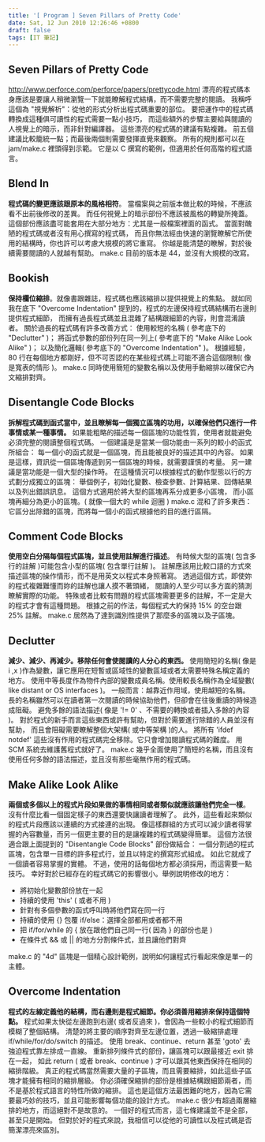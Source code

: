 ```yaml
---
title: '[ Program ] Seven Pillars of Pretty Code'
date: Sat, 12 Jun 2010 12:26:46 +0800
draft: false
tags: [IT 筆記]
---
```


Seven Pillars of Pretty Code
----------------------------

http://www.perforce.com/perforce/papers/prettycode.html 漂亮的程式碼本身應該是要讓人稍微瀏覽一下就能瞭解程式結構，而不需要完整的閱讀。 我稱呼這個為 "視覺解析"：從他的形式分析出程式碼重要的部位。 要把運作中的程式碼轉換成這種俱可讀性的程式需要一點小技巧， 而這些額外的步驟主要給與閱讀的人視覺上的暗示，而非針對編譯器。 這些漂亮的程式碼的建議有點複雜。 前五個建議比較籠統一點；而最後兩個則需要發揮直覺來觀察。 所有的規則都可以在 jam/make.c 裡頭得到示範。 它是以 C 撰寫的範例，但適用於任何高階的程式語言。

Blend In
--------

**程式碼的變更應該跟原本的風格相符**。 當檔案與之前版本做比較的時候，不應該看不出前後修改的差異。 而任何視覺上的暗示部份不應該被風格的轉變所掩蓋。 這個部份應該盡可能套用在大部分地方：尤其是一般檔案裡面的函式。 當面對醜陋的程式碼或者沒有用心撰寫的程式碼， 而且你無法經由快速的瀏覽瞭解它所使用的結構時，你也許可以考慮大規模的將它重寫。 你越是能清楚的瞭解，對於後續需要閱讀的人就越有幫助。 make.c 目前的版本是 44，並沒有大規模的改寫。

Bookish
-------

**保持欄位縮排**。就像書跟雜誌，程式碼也應該縮排以提供視覺上的焦點。 就如同我在底下 "Overcome Indentation" 提到的，程式的左邊保持程式碼結構而右邊則提供程式細節， 而擁有過長程式碼並且混雜了結構跟細節的內容，則會混淆讀者。 關於過長的程式碼有許多改善方式： 使用較短的名稱 ( 參考底下的 "Declutter" )； 將函式參數的部份列在同一列上( 參考底下的 "Make Alike Look Alike" )； 以及簡化邏輯( 參考底下的 "Overcome Indentation" )。 根據經驗，80 行在每個地方都剛好，但不可否認的在某些程式碼上可能不適合這個限制( 像是寬表的情形 )。 make.c 同時使用簡短的變數名稱以及使用手動縮排以確保它內文縮排對齊。

Disentangle Code Blocks
-----------------------

**拆解程式碼到函式當中，並且瞭解每一個獨立區塊的功用，以確保他們只進行一件事情或某一種事情。** 如果能粗略的描述每一個區塊的功能性質，使用者就能避免必須完整的閱讀整個程式碼。 一個建議是是當某一個功能由一系列的較小的函式所組合： 每一個小的函式就是一個區塊，而且能被良好的描述其中的內容。 如果是這樣，資訊從一個區塊傳遞到另一個區塊的時候，就需要謹慎的考量。 另一建議是當功能是一個大型的操作時。 在這種情況可以根據程式的動作型態以行的方式劃分成獨立的區塊： 舉個例子，初始化變數、檢查參數、計算結果、回傳結果以及列出錯誤訊息。 這個方式適用於將大型的區塊再系分成更多小區塊， 而小區塊再細分為更小的區塊。( 就像一個大的 while 迴圈 ) make.c 混和了許多東西：它區分出除錯的區塊，而將每一個小的函式根據他的目的進行區隔。

Comment Code Blocks
-------------------

**使用空白分隔每個程式區塊，並且使用註解進行描述**。 有時候大型的區塊( 包含多行的註解 )可能包含小型的區塊( 包含單行註解 )。 註解應該用比較口語的方式來描述區塊的操作情形，而不是用英文以程式本身照著寫。 透過這個方式，即使妳的程式複雜難懂而妳的註解也讓人摸不著頭緒， 閱讀的人至少可以多方面的猜測瞭解實際的功能。 特殊或者比較有問題的程式區塊需要更多的註解，不一定是大的程式才會有這種問題。 根據之前的作法，每個程式大約保持 15% 的空台跟 25% 註解。 make.c 居然為了達到識別性提供了那麼多的區塊以及子區塊。

Declutter
---------

**減少、減少、再減少。移除任何會使閱讀的人分心的東西。** 使用簡短的名稱( 像是 i ,x )作為變數，讓它應用在短暫或區域性的變數區域或者太需要特殊名稱定義的地方。 使用中等長度作為物件內部的變數成員名稱。使用較長名稱作為全域變數( like distant or OS interfaces )。 一般而言：越靠近作用域，使用越短的名稱。 長的名稱雖然可以在讀者第一次閱讀的時候協助他們，但卻會在往後重讀的時候造成阻礙。 避免多餘的語法描述( 像是 '!= 0' 、不需要的轉換或者插入多餘的內容 )。 對於程式的新手而言這些東西或許有幫助，但對於需要進行除錯的人員並沒有幫助， 而且會阻礙需要瞭解整個大架構( 或中等架構 )的人。 將所有 'ifdef notdef' 這些沒有作用的程式碼完全移除。它只會增加閱讀程式碼的難度。 用 SCM 系統去維護舊程式就好了。 make.c 幾乎全面使用了簡短的名稱，而且沒有使用任何多餘的語法描述，並且沒有那些毫無作用的程式碼。

Make Alike Look Alike
---------------------

**兩個或多個以上的程式片段如果做的事情相同或者類似就應該讓他們完全一樣**。 沒有什麼比看一個固定樣子的東西還要快讓讀者理解了。 此外，這些看起來類似的程式片段應該以連續的方式接連的出現。 像這樣群組的方式可以減少讀者得掌握的內容數量，而另一個更主要的目的是讓複雜的程式碼變得簡單。 這個方法很適合跟上面提到的 "Disentangle Code Blocks" 部份做結合： 一個分割過的程式區塊，包含單一目標的許多程式行，並且以特定的撰寫形式組成。 如此它就成了一個讀者容易掌握的實體。 不過，使用的話每個地方都必須採用，而這需要一點技巧。 幸好對於已經存在的程式碼它的影響很小。舉例說明修改的地方：

*   將初始化變數部份放在一起
*   持續的使用 'this' ( 或者不用 )
*   針對有多個參數的函式呼叫時將他們寫在同一行
*   持續的使用 {} 包覆 if/else：選擇全部都用或者都不用
*   把 if/for/while 的 { 放在跟他們自己同一行( 因為 } 的部份也是 )
*   在條件式 && 或 || 的地方分割條件式，並且讓他們對齊

make.c 的 "4d" 區塊是一個精心設計範例，說明如何讓程式行看起來像是單一的主體。

Overcome Indentation
--------------------

**程式的左線定義他的結構，而右邊則是程式細節。你必須善用縮排來保持這個特點。** 程式如果太快從左邊跑到右邊( 或者反過來 )，會因為一些較小的程式細節而模糊了整個結構。 清楚的將主要的順序對齊至左邊位置，透過一級縮排處理 if/while/for/do/switch 的描述。 使用 break、continue、return 甚至 'goto' 去強迫程式靠左排成一直線。 重新排列條件式的部份，讓區塊可以跟最接近 exit 排在一起， 如此 return ( 或者 break、continue ) 才可以跟其他東西保持在相同的縮排階級。 真正的程式碼當然需要大量的子區塊，而且需要縮排，如此這些子區塊才能擁有相同的縮排層級。 你必須確保縮排的部份是根據結構跟細節兩者，而不是基於程式語言的特性所做的縮排。 這也是這個方法最困難的地方，因為它需要最巧妙的技巧，並且可能影響每個功能的設計方式。 make.c 很少有超過兩層縮排的地方，而這絕對不是故意的。 一個好的程式而言，這七條建議並不是全部，甚至只是開始。 但對於好的程式來說，我相信可以從他的可讀性以及程式碼是否簡潔漂亮來區別。